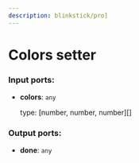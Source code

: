 ```yaml
---
description: blinkstick/pro]
---
```


# Colors setter

### Input ports:

* __colors__: `any`

    type: [number, number, number][]

### Output ports:

* __done__: `any`


